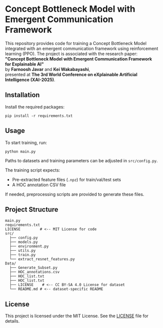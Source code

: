 Concept Bottleneck Model with Emergent Communication Framework
===============================================================

This repository provides code for training a Concept Bottleneck Model integrated with an emergent communication framework using reinforcement learning (PPO).
The project is associated with the research paper:  
**"Concept Bottleneck Model with Emergent Communication Framework for Explainable AI"**  
by **Farnoosh Javar** and **Kei Wakabayashi**,  
presented at **The 3rd World Conference on eXplainable Artificial Intelligence (XAI-2025)**.


Installation
------------

Install the required packages:

    pip install -r requirements.txt

Usage
-----

To start training, run:

    python main.py

Paths to datasets and training parameters can be adjusted in `src/config.py`.

The training script expects:
- Pre-extracted feature files (`.npz`) for train/val/test sets
- A HOC annotation CSV file

If needed, preprocessing scripts are provided to generate these files.

Project Structure
-----------------
    main.py
    requirements.txt
    LICENSE         # <-- MIT License for code
    src/
      ├── config.py
      ├── models.py
      ├── environment.py
      ├── utils.py
      ├── train.py
      └── extract_resnet_features.py
    Data/
      ├── Generate_Subset.py
      ├── HOC_annotations.csv
      ├── HOC_list.txt              
      ├── HOC_list.txt
      ├── LICENSE    # <-- CC BY-SA 4.0 License for dataset
      └── README.md # <-- dataset-specific README
License
-------

This project is licensed under the MIT License. See the [LICENSE](./LICENSE) file for details.